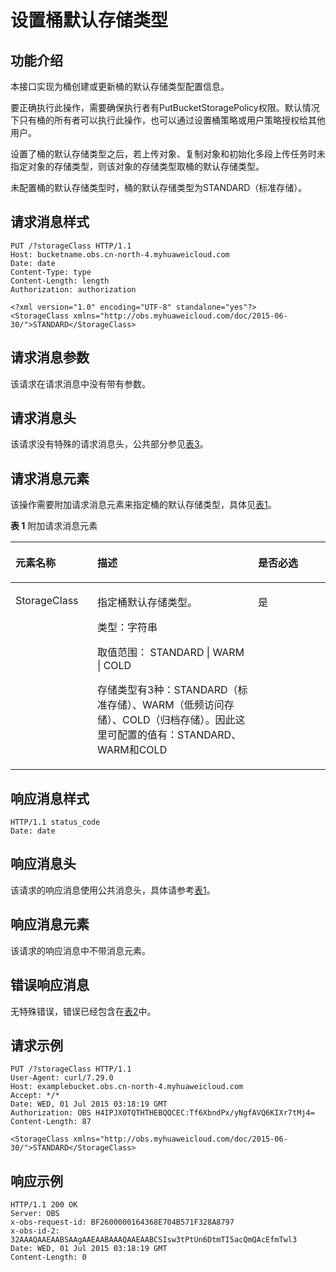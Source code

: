 # 设置桶默认存储类型<a name="ZH-CN_TOPIC_0100846750"></a>

## 功能介绍<a name="section5584184924715"></a>

本接口实现为桶创建或更新桶的默认存储类型配置信息。

要正确执行此操作，需要确保执行者有PutBucketStoragePolicy权限。默认情况下只有桶的所有者可以执行此操作，也可以通过设置桶策略或用户策略授权给其他用户。

设置了桶的默认存储类型之后，若上传对象、复制对象和初始化多段上传任务时未指定对象的存储类型，则该对象的存储类型取桶的默认存储类型。

未配置桶的默认存储类型时，桶的默认存储类型为STANDARD（标准存储）。

## 请求消息样式<a name="section51968558"></a>

```
PUT /?storageClass HTTP/1.1 
Host: bucketname.obs.cn-north-4.myhuaweicloud.com 
Date: date 
Content-Type: type 
Content-Length: length 
Authorization: authorization 

<?xml version="1.0" encoding="UTF-8" standalone="yes"?> 
<StorageClass xmlns="http://obs.myhuaweicloud.com/doc/2015-06-30/">STANDARD</StorageClass>
```

## 请求消息参数<a name="section65063845"></a>

该请求在请求消息中没有带有参数。

## 请求消息头<a name="section48703693"></a>

该请求没有特殊的请求消息头，公共部分参见[表3](构造请求.md#table25197309)。

## 请求消息元素<a name="section35680056"></a>

该操作需要附加请求消息元素来指定桶的默认存储类型，具体见[表1](#table63485364)。

**表 1**  附加请求消息元素

<a name="table63485364"></a>
<table><thead align="left"><tr id="row22124494"><th class="cellrowborder" valign="top" width="26%" id="mcps1.2.4.1.1"><p id="p47253610"><a name="p47253610"></a><a name="p47253610"></a><strong id="b22629314"><a name="b22629314"></a><a name="b22629314"></a>元素名称</strong></p>
</th>
<th class="cellrowborder" valign="top" width="51%" id="mcps1.2.4.1.2"><p id="p21035120"><a name="p21035120"></a><a name="p21035120"></a><strong id="b55098352"><a name="b55098352"></a><a name="b55098352"></a>描述</strong></p>
</th>
<th class="cellrowborder" valign="top" width="23%" id="mcps1.2.4.1.3"><p id="p33781546"><a name="p33781546"></a><a name="p33781546"></a><strong id="b35598461"><a name="b35598461"></a><a name="b35598461"></a>是否必选</strong></p>
</th>
</tr>
</thead>
<tbody><tr id="row64903084"><td class="cellrowborder" valign="top" width="26%" headers="mcps1.2.4.1.1 "><p id="p22658476"><a name="p22658476"></a><a name="p22658476"></a>StorageClass</p>
</td>
<td class="cellrowborder" valign="top" width="51%" headers="mcps1.2.4.1.2 "><p id="p23397285"><a name="p23397285"></a><a name="p23397285"></a>指定桶默认存储类型。</p>
<p id="p4701910132510"><a name="p4701910132510"></a><a name="p4701910132510"></a>类型：字符串</p>
<p id="p78072113256"><a name="p78072113256"></a><a name="p78072113256"></a>取值范围： STANDARD | WARM  | COLD</p>
<p id="p9248974"><a name="p9248974"></a><a name="p9248974"></a>存储类型有3种：STANDARD（标准存储）、WARM（低频访问存储）、COLD（归档存储）。因此这里可配置的值有：STANDARD、WARM和COLD</p>
</td>
<td class="cellrowborder" valign="top" width="23%" headers="mcps1.2.4.1.3 "><p id="p10969390"><a name="p10969390"></a><a name="p10969390"></a>是</p>
</td>
</tr>
</tbody>
</table>

## 响应消息样式<a name="section52685056"></a>

```
HTTP/1.1 status_code
Date: date 
```

## 响应消息头<a name="section4403461"></a>

该请求的响应消息使用公共消息头，具体请参考[表1](返回结果.md#d0e686)。

## 响应消息元素<a name="section39631152"></a>

该请求的响应消息中不带消息元素。

## 错误响应消息<a name="section21136050"></a>

无特殊错误，错误已经包含在[表2](错误码.md#d0e843)中。

## 请求示例<a name="section14482163815396"></a>

```
PUT /?storageClass HTTP/1.1
User-Agent: curl/7.29.0
Host: examplebucket.obs.cn-north-4.myhuaweicloud.com
Accept: */*
Date: WED, 01 Jul 2015 03:18:19 GMT
Authorization: OBS H4IPJX0TQTHTHEBQQCEC:Tf6XbndPx/yNgfAVQ6KIXr7tMj4=
Content-Length: 87

<StorageClass xmlns="http://obs.myhuaweicloud.com/doc/2015-06-30/">STANDARD</StorageClass>
```

## 响应示例<a name="section76081155815"></a>

```
HTTP/1.1 200 OK
Server: OBS
x-obs-request-id: BF2600000164368E704B571F328A8797
x-obs-id-2: 32AAAQAAEAABSAAgAAEAABAAAQAAEAABCSIsw3tPtUn6DtmTI5acQmQAcEfmTwl3
Date: WED, 01 Jul 2015 03:18:19 GMT
Content-Length: 0
```

